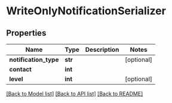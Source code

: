 # WriteOnlyNotificationSerializer

## Properties
Name | Type | Description | Notes
------------ | ------------- | ------------- | -------------
**notification_type** | **str** |  | [optional] 
**contact** | **int** |  | 
**level** | **int** |  | [optional] 

[[Back to Model list]](../README.md#documentation-for-models) [[Back to API list]](../README.md#documentation-for-api-endpoints) [[Back to README]](../README.md)


